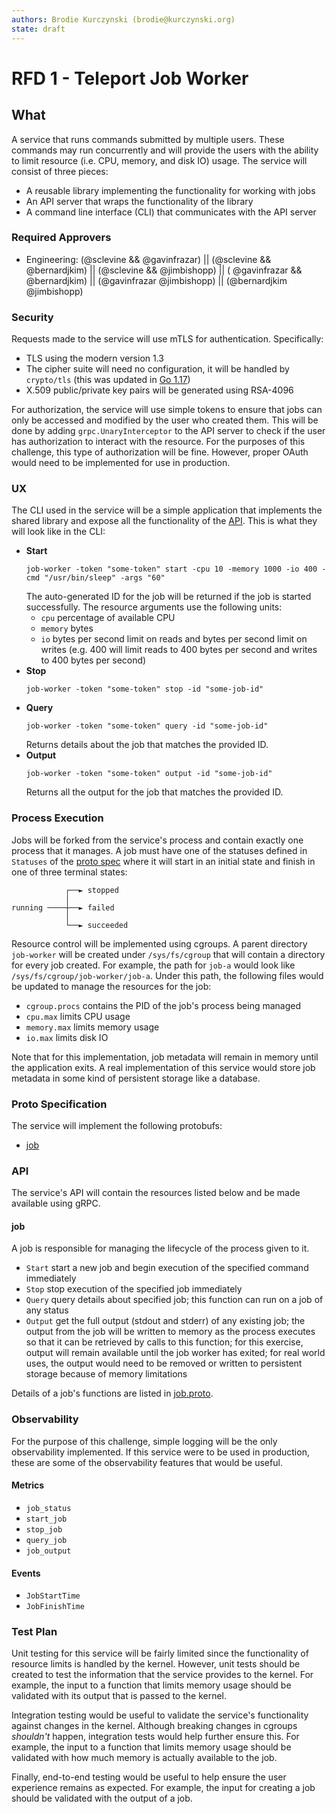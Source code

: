 ```yaml
---
authors: Brodie Kurczynski (brodie@kurczynski.org)
state: draft
---
```


# RFD 1 - Teleport Job Worker

## What

A service that runs commands submitted by multiple users. These commands may run concurrently and will provide the users
with the ability to limit resource (i.e. CPU, memory, and disk IO) usage. The service will consist of three pieces:

* A reusable library implementing the functionality for working with jobs
* An API server that wraps the functionality of the library
* A command line interface (CLI) that communicates with the API server

### Required Approvers

* Engineering: (@sclevine && @gavinfrazar) || (@sclevine && @bernardjkim) || (@sclevine && @jimbishopp) || (
  @gavinfrazar && @bernardjkim) || (@gavinfrazar @jimbishopp) || (@bernardjkim @jimbishopp)

### Security

Requests made to the service will use mTLS for authentication. Specifically:

* TLS using the modern version 1.3
* The cipher suite will need no configuration, it will be handled by `crypto/tls` (this was updated
  in [Go 1.17](https://go.dev/doc/go1.17#crypto/tls))
* X.509 public/private key pairs will be generated using RSA-4096

For authorization, the service will use simple tokens to ensure that jobs can only be accessed and modified by the user
who created them. This will be done by adding `grpc.UnaryInterceptor` to the API server to check if the user has
authorization to interact with the resource. For the purposes of this challenge, this type of authorization will be
fine. However, proper OAuth would need to be implemented for use in production.

### UX

The CLI used in the service will be a simple application that implements the shared library and expose all the
functionality of the [API](#api). This is what they will look like in the CLI:

* **Start**
  ```shell
  job-worker -token "some-token" start -cpu 10 -memory 1000 -io 400 -cmd "/usr/bin/sleep" -args "60"
  ```
  The auto-generated ID for the job will be returned if the job is started successfully. The resource arguments use the
  following units:
    * `cpu` percentage of available CPU
    * `memory` bytes
    * `io` bytes per second limit on reads and bytes per second limit on writes (e.g. 400 will limit reads to 400 bytes
      per second and writes to 400 bytes per second)
* **Stop**
  ```shell
  job-worker -token "some-token" stop -id "some-job-id"
  ```
* **Query**
  ```shell
  job-worker -token "some-token" query -id "some-job-id"
  ```
  Returns details about the job that matches the provided ID.
* **Output**
  ```shell
  job-worker -token "some-token" output -id "some-job-id"
  ```
  Returns all the output for the job that matches the provided ID.

### Process Execution

Jobs will be forked from the service's process and contain exactly one process that it manages. A job must have one of
the statuses defined in `Statuses` of the [proto spec](../api/proto/job/job.proto) where it will start in an initial
state and finish in one of three terminal states:

```
            ┌──► stopped  
            │             
running ────┼──► failed   
            │             
            └──► succeeded
```

Resource control will be implemented using cgroups. A parent directory `job-worker` will be created
under `/sys/fs/cgroup` that will contain a directory for every job created. For example, the path for `job-a` would look
like `/sys/fs/cgroup/job-worker/job-a`. Under this path, the following files would be updated to manage the resources
for the job:

* `cgroup.procs` contains the PID of the job's process being managed
* `cpu.max` limits CPU usage
* `memory.max` limits memory usage
* `io.max` limits disk IO

Note that for this implementation, job metadata will remain in memory until the application exits. A real implementation
of this service would store job metadata in some kind of persistent storage like a database.

### Proto Specification

The service will implement the following protobufs:

* [job](../api/proto/job/job.proto)

### API

The service's API will contain the resources listed below and be made available using gRPC.

#### job

A job is responsible for managing the lifecycle of the process given to it.

* `Start` start a new job and begin execution of the specified command immediately
* `Stop` stop execution of the specified job immediately
* `Query` query details about specified job; this function can run on a job of any status
* `Output` get the full output (stdout and stderr) of any existing job; the output from the job will be written to
  memory as the process executes so that it can be retrieved by calls to this function; for this exercise, output will
  remain available until the job worker has exited; for real world uses, the output would need to be removed or written
  to persistent storage because of memory limitations

Details of a job's functions are listed in [job.proto](../api/proto/job/job.proto).

### Observability

For the purpose of this challenge, simple logging will be the only observability implemented. If this service were to be
used in production, these are some of the observability features that would be useful.

#### Metrics

* `job_status`
* `start_job`
* `stop_job`
* `query_job`
* `job_output`

#### Events

* `JobStartTime`
* `JobFinishTime`

### Test Plan

Unit testing for this service will be fairly limited since the functionality of resource limits is handled by the
kernel. However, unit tests should be created to test the information that the service provides to the kernel. For
example, the input to a function that limits memory usage should be validated with its output that is passed to the
kernel.

Integration testing would be useful to validate the service's functionality against changes in the kernel. Although
breaking changes in cgroups _shouldn't_ happen, integration tests would help further ensure this. For example, the input
to a function that limits memory usage should be validated with how much memory is actually available to the job.

Finally, end-to-end testing would be useful to help ensure the user experience remains as expected. For example, the
input for creating a job should be validated with the output of a job.
